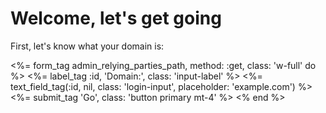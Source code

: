 
# Welcome, let's get going

First, let's know what your domain is:

<%= form_tag admin_relying_parties_path, method: :get, class: 'w-full' do %>
<%= label_tag :id, 'Domain:', class: 'input-label' %>
<%= text_field_tag(:id, nil, class: 'login-input', placeholder: 'example.com') %>
<%= submit_tag 'Go', class: 'button primary mt-4' %>
<% end %>
